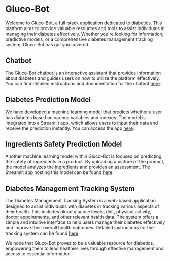 # Gluco-Bot

Welcome to Gluco-Bot, a full-stack application dedicated to diabetics. This platform aims to provide valuable resources and tools to assist individuals in managing their diabetes effectively. Whether you're looking for information, predictive models, or a comprehensive diabetes management tracking system, Gluco-Bot has got you covered.

## Chatbot

The Gluco-Bot chatbot is an interactive assistant that provides information about diabetes and guides users on how to utilize the platform effectively. You can find detailed instructions and documentation for the chatbot [here](https://github.com/pfa-ensias/gluco-bot/blob/main/chatbot_v2.0/README.md).

## Diabetes Prediction Model

We have developed a machine learning model that predicts whether a user has diabetes based on various variables and indexes. The model is integrated into a Streamlit app, which allows users to input their data and receive the prediction instantly. You can access the app [here](https://pfa-ensias-gluco-bot-app-diascan-mutjt4.streamlit.app/).

## Ingredients Safety Prediction Model

Another machine learning model within Gluco-Bot is focused on predicting the safety of ingredients in a product. By uploading a picture of the product, the model analyzes the ingredients and provides an assessment. The Streamlit app hosting this model can be found [here](https://pfa-ensias-gluco-bot-ingredients-ingredientssafety1-ac6xtv.streamlit.app/).

## Diabetes Management Tracking System

The Diabetes Management Tracking System is a web-based application designed to assist individuals with diabetes in tracking various aspects of their health. This includes blood glucose levels, diet, physical activity, doctor appointments, and other relevant health data. The system offers a simple and intuitive interface to help users manage their diabetes effectively and improve their overall health outcomes. Detailed instructions for the tracking system can be found [here](https://github.com/pfa-ensias/gluco-bot/blob/main/diabets_tracker-main/README.md).

We hope that Gluco-Bot proves to be a valuable resource for diabetics, empowering them to lead healthier lives through effective management and access to essential information.





